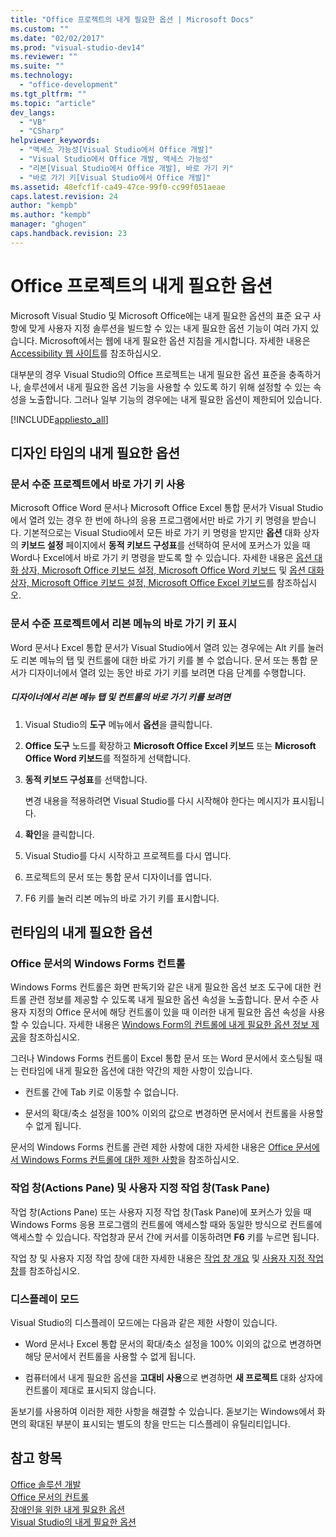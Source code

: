 ```yaml
---
title: "Office 프로젝트의 내게 필요한 옵션 | Microsoft Docs"
ms.custom: ""
ms.date: "02/02/2017"
ms.prod: "visual-studio-dev14"
ms.reviewer: ""
ms.suite: ""
ms.technology: 
  - "office-development"
ms.tgt_pltfrm: ""
ms.topic: "article"
dev_langs: 
  - "VB"
  - "CSharp"
helpviewer_keywords: 
  - "액세스 가능성[Visual Studio에서 Office 개발]"
  - "Visual Studio에서 Office 개발, 액세스 가능성"
  - "리본[Visual Studio에서 Office 개발], 바로 가기 키"
  - "바로 가기 키[Visual Studio에서 Office 개발]"
ms.assetid: 48efcf1f-ca49-47ce-99f0-cc99f051aeae
caps.latest.revision: 24
author: "kempb"
ms.author: "kempb"
manager: "ghogen"
caps.handback.revision: 23
---
```

# Office 프로젝트의 내게 필요한 옵션
  Microsoft Visual Studio 및 Microsoft Office에는 내게 필요한 옵션의 표준 요구 사항에 맞게 사용자 지정 솔루션을 빌드할 수 있는 내게 필요한 옵션 기능이 여러 가지 있습니다.  Microsoft에서는 웹에 내게 필요한 옵션 지침을 게시합니다.  자세한 내용은 [Accessibility 웹 사이트](http://go.microsoft.com/fwlink/?LinkID=37113)를 참조하십시오.  
  
 대부분의 경우 Visual Studio의 Office 프로젝트는 내게 필요한 옵션 표준을 충족하거나, 솔루션에서 내게 필요한 옵션 기능을 사용할 수 있도록 하기 위해 설정할 수 있는 속성을 노출합니다.  그러나 일부 기능의 경우에는 내게 필요한 옵션이 제한되어 있습니다.  
  
 [!INCLUDE[appliesto_all](../vsto/includes/appliesto-all-md.md)]  
  
## 디자인 타임의 내게 필요한 옵션  
  
### 문서 수준 프로젝트에서 바로 가기 키 사용  
 Microsoft Office Word 문서나 Microsoft Office Excel 통합 문서가 Visual Studio에서 열려 있는 경우 한 번에 하나의 응용 프로그램에서만 바로 가기 키 명령을 받습니다.  기본적으로는 Visual Studio에서 모든 바로 가기 키 명령을 받지만 **옵션** 대화 상자의 **키보드 설정** 페이지에서 **동적 키보드 구성표**를 선택하여 문서에 포커스가 있을 때 Word나 Excel에서 바로 가기 키 명령을 받도록 할 수 있습니다.  자세한 내용은 [옵션 대화 상자, Microsoft Office 키보드 설정, Microsoft Office Word 키보드](../vsto/microsoft-office-word-keyboard-microsoft-office-keyboard-settings-options-dialog-box.md) 및 [옵션 대화 상자, Microsoft Office 키보드 설정, Microsoft Office Excel 키보드](../vsto/microsoft-office-excel-keyboard-microsoft-office-keyboard-settings-options-dialog-box.md)를 참조하십시오.  
  
### 문서 수준 프로젝트에서 리본 메뉴의 바로 가기 키 표시  
 Word 문서나 Excel 통합 문서가 Visual Studio에서 열려 있는 경우에는 Alt 키를 눌러도 리본 메뉴의 탭 및 컨트롤에 대한 바로 가기 키를 볼 수 없습니다.  문서 또는 통합 문서가 디자이너에서 열려 있는 동안 바로 가기 키를 보려면 다음 단계를 수행합니다.  
  
##### 디자이너에서 리본 메뉴 탭 및 컨트롤의 바로 가기 키를 보려면  
  
1.  Visual Studio의 **도구** 메뉴에서 **옵션**을 클릭합니다.  
  
2.  **Office 도구** 노드를 확장하고 **Microsoft Office Excel 키보드** 또는 **Microsoft Office Word 키보드**를 적절하게 선택합니다.  
  
3.  **동적 키보드 구성표**를 선택합니다.  
  
     변경 내용을 적용하려면 Visual Studio를 다시 시작해야 한다는 메시지가 표시됩니다.  
  
4.  **확인**을 클릭합니다.  
  
5.  Visual Studio를 다시 시작하고 프로젝트를 다시 엽니다.  
  
6.  프로젝트의 문서 또는 통합 문서 디자이너를 엽니다.  
  
7.  F6 키를 눌러 리본 메뉴의 바로 가기 키를 표시합니다.  
  
## 런타임의 내게 필요한 옵션  
  
### Office 문서의 Windows Forms 컨트롤  
 Windows Forms 컨트롤은 화면 판독기와 같은 내게 필요한 옵션 보조 도구에 대한 컨트롤 관련 정보를 제공할 수 있도록 내게 필요한 옵션 속성을 노출합니다.  문서 수준 사용자 지정의 Office 문서에 해당 컨트롤이 있을 때 이러한 내게 필요한 옵션 속성을 사용할 수 있습니다.  자세한 내용은 [Windows Form의 컨트롤에 내게 필요한 옵션 정보 제공](../Topic/Providing%20Accessibility%20Information%20for%20Controls%20on%20a%20Windows%20Form.md)을 참조하십시오.  
  
 그러나 Windows Forms 컨트롤이 Excel 통합 문서 또는 Word 문서에서 호스팅될 때는 런타임에 내게 필요한 옵션에 대한 약간의 제한 사항이 있습니다.  
  
-   컨트롤 간에 Tab 키로 이동할 수 없습니다.  
  
-   문서의 확대\/축소 설정을 100% 이외의 값으로 변경하면 문서에서 컨트롤을 사용할 수 없게 됩니다.  
  
 문서의 Windows Forms 컨트롤 관련 제한 사항에 대한 자세한 내용은 [Office 문서에서 Windows Forms 컨트롤에 대한 제한 사항](../vsto/limitations-of-windows-forms-controls-on-office-documents.md)을 참조하십시오.  
  
### 작업 창\(Actions Pane\) 및 사용자 지정 작업 창\(Task Pane\)  
 작업 창\(Actions Pane\) 또는 사용자 지정 작업 창\(Task Pane\)에 포커스가 있을 때 Windows Forms 응용 프로그램의 컨트롤에 액세스할 때와 동일한 방식으로 컨트롤에 액세스할 수 있습니다.  작업창과 문서 간에 커서를 이동하려면 **F6** 키를 누르면 됩니다.  
  
 작업 창 및 사용자 지정 작업 창에 대한 자세한 내용은 [작업 창 개요](../vsto/actions-pane-overview.md) 및 [사용자 지정 작업 창](../vsto/custom-task-panes.md)를 참조하십시오.  
  
### 디스플레이 모드  
 Visual Studio의 디스플레이 모드에는 다음과 같은 제한 사항이 있습니다.  
  
-   Word 문서나 Excel 통합 문서의 확대\/축소 설정을 100% 이외의 값으로 변경하면 해당 문서에서 컨트롤을 사용할 수 없게 됩니다.  
  
-   컴퓨터에서 내게 필요한 옵션을 **고대비 사용**으로 변경하면 **새 프로젝트** 대화 상자에 컨트롤이 제대로 표시되지 않습니다.  
  
 돋보기를 사용하여 이러한 제한 사항을 해결할 수 있습니다.  돋보기는 Windows에서 화면의 확대된 부분이 표시되는 별도의 창을 만드는 디스플레이 유틸리티입니다.  
  
## 참고 항목  
 [Office 솔루션 개발](../vsto/developing-office-solutions.md)   
 [Office 문서의 컨트롤](../vsto/controls-on-office-documents.md)   
 [장애인을 위한 내게 필요한 옵션](../ide/reference/accessibility-for-people-with-disabilities.md)   
 [Visual Studio의 내게 필요한 옵션](../ide/reference/accessibility-features-of-visual-studio.md)  
  
  
